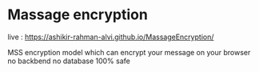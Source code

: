 # Massage encryption

live : https://ashikir-rahman-alvi.github.io/MassageEncryption/

MSS encryption model which can encrypt your message on your browser
no backbend no database 100% safe

